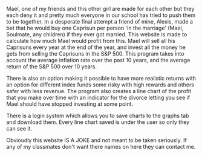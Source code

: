 Mael, one of my friends and this other girl are made for each other but they each deny it and pretty much everyone in our school has tried to push them to be together. In a desperate final attempt a friend of mine, Alexis, made a bet that he
would buy one Caprisun per person 'in the marriage' (Mael, Soulmate, any children) if they ever got married. This website is made to calculate how much Mael would profit from this. Mael will sell all his Caprisuns every year at the end of
the year, and invest all the money he gets from selling the Caprisuns in the S&P 500. This program takes into account the average inflation rate over the past 10 years, and the average return of the S&P 500 over 10 years.

There is also an option making it possible to have more realistic returns with an option for different index funds some risky with high rewards and others safer with less revenue. The program also creates a line chart of the profit that you make over time with an indicator for the divorce letting you see if Mael should have stopped investing at some point.

There is a login system which allows you to save charts to the graphs tab and download them. Every line chart saved is under the user so only they can see it. 

Obvioudly this website IS A JOKE and not meant to be taken seriously. If any of my classmates don't want there names on here they can contact me.
